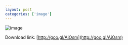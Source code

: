 ```yaml
---
layout: post
categories: ['image']
---
```


![image](http://fangming.li/wimgs/blog/chrome-icon.jpg)

Download link: [http://goo.gl/AiOsm](http://goo.gl/AiOsm)
